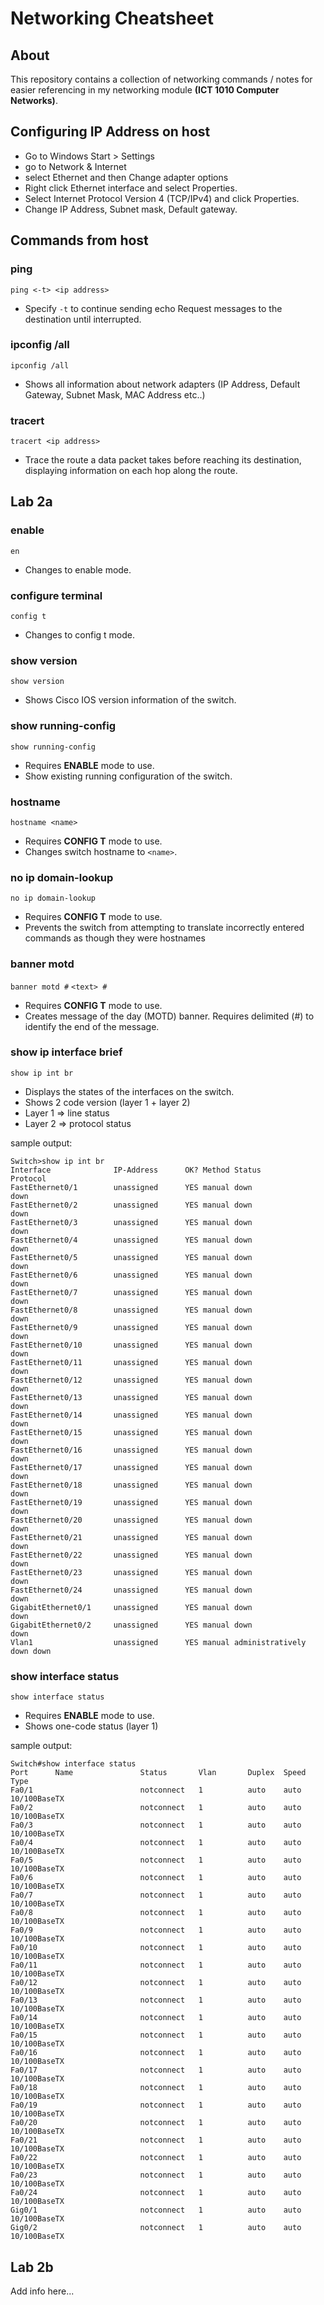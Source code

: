 # Networking Cheatsheet

## About
This repository contains a collection of networking commands / notes for easier referencing in my networking module **(ICT 1010 Computer Networks)**.

## Configuring IP Address on host
- Go to Windows Start > Settings
- go to Network & Internet
- select Ethernet and then Change adapter options
- Right click Ethernet interface and select Properties.
- Select Internet Protocol Version 4 (TCP/IPv4) and click Properties.
- Change IP Address, Subnet mask, Default gateway.

## Commands from host

### ping
`ping <-t> <ip address>`
- Specify `-t` to continue sending echo Request messages to the destination until interrupted. 

### ipconfig /all
`ipconfig /all`
- Shows all information about network adapters (IP Address, Default Gateway, Subnet Mask, MAC Address etc..)

### tracert
`tracert <ip address>`
- Trace the route a data packet takes before reaching its destination, displaying information on each hop along the route.

## Lab 2a

### enable
`en`
- Changes to enable mode.

### configure terminal
`config t`
- Changes to config t mode.

### show version
`show version`
- Shows Cisco IOS version information of the switch.

### show running-config
`show running-config`
- Requires **ENABLE** mode to use.
- Show existing running configuration of the switch.

### hostname
`hostname <name>`
- Requires **CONFIG T** mode to use. 
- Changes switch hostname to `<name>`.

### no ip domain-lookup
`no ip domain-lookup`
- Requires **CONFIG T** mode to use. 
- Prevents the switch from attempting to translate incorrectly entered commands as though they were hostnames

### banner motd #
`banner motd #`
`<text> #`
- Requires **CONFIG T** mode to use. 
- Creates message of the day (MOTD) banner. Requires delimited (#) to identify the end of the message.

### show ip interface brief
`show ip int br`
- Displays the states of the interfaces on the switch.
- Shows 2 code version (layer 1 + layer 2)
- Layer 1 => line status 
- Layer 2 => protocol status 

sample output:
```
Switch>show ip int br
Interface              IP-Address      OK? Method Status                Protocol 
FastEthernet0/1        unassigned      YES manual down                  down 
FastEthernet0/2        unassigned      YES manual down                  down 
FastEthernet0/3        unassigned      YES manual down                  down 
FastEthernet0/4        unassigned      YES manual down                  down 
FastEthernet0/5        unassigned      YES manual down                  down 
FastEthernet0/6        unassigned      YES manual down                  down 
FastEthernet0/7        unassigned      YES manual down                  down 
FastEthernet0/8        unassigned      YES manual down                  down 
FastEthernet0/9        unassigned      YES manual down                  down 
FastEthernet0/10       unassigned      YES manual down                  down 
FastEthernet0/11       unassigned      YES manual down                  down 
FastEthernet0/12       unassigned      YES manual down                  down 
FastEthernet0/13       unassigned      YES manual down                  down 
FastEthernet0/14       unassigned      YES manual down                  down 
FastEthernet0/15       unassigned      YES manual down                  down 
FastEthernet0/16       unassigned      YES manual down                  down 
FastEthernet0/17       unassigned      YES manual down                  down 
FastEthernet0/18       unassigned      YES manual down                  down 
FastEthernet0/19       unassigned      YES manual down                  down 
FastEthernet0/20       unassigned      YES manual down                  down 
FastEthernet0/21       unassigned      YES manual down                  down 
FastEthernet0/22       unassigned      YES manual down                  down 
FastEthernet0/23       unassigned      YES manual down                  down 
FastEthernet0/24       unassigned      YES manual down                  down 
GigabitEthernet0/1     unassigned      YES manual down                  down 
GigabitEthernet0/2     unassigned      YES manual down                  down 
Vlan1                  unassigned      YES manual administratively down down
```

### show interface status
`show interface status`
- Requires **ENABLE** mode to use.
- Shows one-code status (layer 1)

sample output:
```
Switch#show interface status
Port      Name               Status       Vlan       Duplex  Speed Type
Fa0/1                        notconnect   1          auto    auto  10/100BaseTX
Fa0/2                        notconnect   1          auto    auto  10/100BaseTX
Fa0/3                        notconnect   1          auto    auto  10/100BaseTX
Fa0/4                        notconnect   1          auto    auto  10/100BaseTX
Fa0/5                        notconnect   1          auto    auto  10/100BaseTX
Fa0/6                        notconnect   1          auto    auto  10/100BaseTX
Fa0/7                        notconnect   1          auto    auto  10/100BaseTX
Fa0/8                        notconnect   1          auto    auto  10/100BaseTX
Fa0/9                        notconnect   1          auto    auto  10/100BaseTX
Fa0/10                       notconnect   1          auto    auto  10/100BaseTX
Fa0/11                       notconnect   1          auto    auto  10/100BaseTX
Fa0/12                       notconnect   1          auto    auto  10/100BaseTX
Fa0/13                       notconnect   1          auto    auto  10/100BaseTX
Fa0/14                       notconnect   1          auto    auto  10/100BaseTX
Fa0/15                       notconnect   1          auto    auto  10/100BaseTX
Fa0/16                       notconnect   1          auto    auto  10/100BaseTX
Fa0/17                       notconnect   1          auto    auto  10/100BaseTX
Fa0/18                       notconnect   1          auto    auto  10/100BaseTX
Fa0/19                       notconnect   1          auto    auto  10/100BaseTX
Fa0/20                       notconnect   1          auto    auto  10/100BaseTX
Fa0/21                       notconnect   1          auto    auto  10/100BaseTX
Fa0/22                       notconnect   1          auto    auto  10/100BaseTX
Fa0/23                       notconnect   1          auto    auto  10/100BaseTX
Fa0/24                       notconnect   1          auto    auto  10/100BaseTX
Gig0/1                       notconnect   1          auto    auto  10/100BaseTX
Gig0/2                       notconnect   1          auto    auto  10/100BaseTX
```

## Lab 2b


Add info here...

